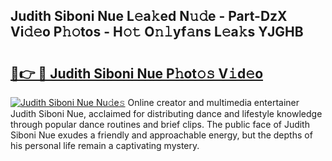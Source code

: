 ## Judith Siboni Nue L𝚎a𝚔ed N𝚞𝚍e - Part-DzX Vi𝚍𝚎o P𝚑𝚘tos - H𝚘𝚝 O𝚗𝚕yf𝚊ns L𝚎a𝚔s YJGHB

# <h2><a href="http://kf7zky.oniu.top/?m=Judith+Siboni+Nue">🔗👉 🔴 Judith Siboni Nue P𝚑ot𝚘𝚜 V𝚒d𝚎o</a></h2>

[![Judith Siboni Nue Nu𝚍e𝚜](https://i.imgur.com/0qMVB7G.gif)](http://kf7zky.oniu.top/?m=Judith+Siboni+Nue)
Online creator and multimedia entertainer Judith Siboni Nue, acclaimed for distributing dance and lifestyle knowledge through popular dance routines and brief clips. The public face of Judith Siboni Nue exudes a friendly and approachable energy, but the depths of his personal life remain a captivating mystery.  
